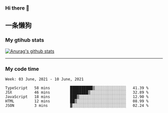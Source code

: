 ### Hi there 👋

## 一条懒狗
<!--
**kiss-me-quickly/kiss-me-quickly** is a ✨ _special_ ✨ repository because its `README.md` (this file) appears on your GitHub profile.

Here are some ideas to get you started:

- 🔭 I’m currently working on ...
- 🌱 I’m currently learning ...
- 👯 I’m looking to collaborate on ...
- 🤔 I’m looking for help with ...
- 💬 Ask me about ...
- 📫 How to reach me: ...
- 😄 Pronouns: ...
- ⚡ Fun fact: ...
-->


### My gtihub stats

[![Anurag's github stats](https://github-readme-stats.vercel.app/api?username=kiss-me-quickly)](https://github.com/anuraghazra/github-readme-stats)

***

### My code time

<!--START_SECTION:waka-->
```text
Week: 03 June, 2021 - 10 June, 2021

TypeScript   58 mins         ██████████▒░░░░░░░░░░░░░░   41.39 % 
JSX          46 mins         ████████▒░░░░░░░░░░░░░░░░   32.89 % 
JavaScript   18 mins         ███▒░░░░░░░░░░░░░░░░░░░░░   12.90 % 
HTML         12 mins         ██▒░░░░░░░░░░░░░░░░░░░░░░   08.99 % 
JSON         3 mins          ▓░░░░░░░░░░░░░░░░░░░░░░░░   02.24 % 
```
<!--END_SECTION:waka-->
